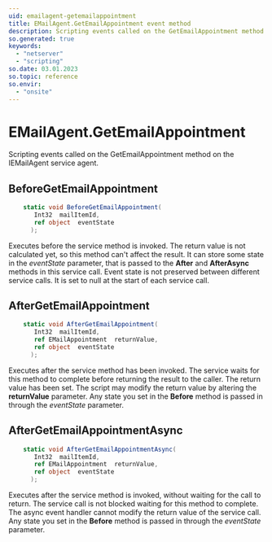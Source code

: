 ```yaml
---
uid: emailagent-getemailappointment
title: EMailAgent.GetEmailAppointment event method
description: Scripting events called on the GetEmailAppointment method on the EMailAgent service agent.
so.generated: true
keywords:
  - "netserver"
  - "scripting"
so.date: 03.01.2023
so.topic: reference
so.envir:
  - "onsite"
---
```

# EMailAgent.GetEmailAppointment

Scripting events called on the <see cref='M:SuperOffice.CRM.Services.IEMailAgent.GetEmailAppointment'>GetEmailAppointment</see> method on the <see cref='IEMailAgent'>IEMailAgent</see>  service agent.

## BeforeGetEmailAppointment
```cs
    static void BeforeGetEmailAppointment(
       Int32  mailItemId,
       ref object  eventState
      );
```
Executes before the service method is invoked.
The return value is not calculated yet, so this method can't affect the result.
It can store some state in the *eventState* parameter, that is passed to the **After** and **AfterAsync** methods in this service call.
Event state is not preserved between different service calls. It is set to null at the start of each service call.
## AfterGetEmailAppointment
```cs
    static void AfterGetEmailAppointment(
       Int32  mailItemId,
       ref EMailAppointment  returnValue,
       ref object  eventState
      );
```
Executes after the service method has been invoked. The service waits for this method to complete before returning the result to the caller.
The return value has been set. The script may modify the return value by altering the **returnValue** parameter.
Any state you set in the **Before** method is passed in through the *eventState* parameter.
## AfterGetEmailAppointmentAsync
```cs
    static void AfterGetEmailAppointmentAsync(
       Int32  mailItemId,
       ref EMailAppointment  returnValue,
       ref object  eventState
      );
```
Executes after the service method is invoked, without waiting for the call to return.
The service call is not blocked waiting for this method to complete.
The async event handler cannot modify the return value of the service call.
Any state you set in the **Before** method is passed in through the *eventState* parameter.

